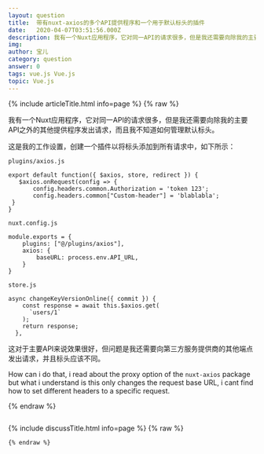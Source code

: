 ```yaml
---
layout: question
title:  带有nuxt-axios的多个API提供程序和一个用于默认标头的插件
date:   2020-04-07T03:51:56.000Z
description: 我有一个Nuxt应用程序，它对同一API的请求很多，但是我还需要向除我的主要API之外的其他提供程序发出请求，而且我不知道如何管理默认标头。这是我的工...
img: 
author: 宝儿
category: question
answer: 0
tags: vue.js Vue.js
topic: Vue.js
---
```

<div class="article-root">
  <div class="article">
    {% include articleTitle.html info=page %}
    {% raw %}
    <div class="article-content"><p><font style="vertical-align: inherit;"><font style="vertical-align: inherit;">我有一个Nuxt应用程序，它对同一API的请求很多，但是我还需要向除我的主要API之外的其他提供程序发出请求，而且我不知道如何管理默认标头。</font></font></p>

<p><font style="vertical-align: inherit;"><font style="vertical-align: inherit;">这是我的工作设置，创建一个插件以将标头添加到所有请求中，如下所示：</font></font></p>

<p><code>plugins/axios.js</code></p>

<pre><code>export default function({ $axios, store, redirect }) {<font></font>
   $axios.onRequest(config =&gt; {<font></font>
       config.headers.common.Authorization = 'token 123';<font></font>
       config.headers.common["Custom-header"] = 'blablabla';<font></font>
 }<font></font>
}<font></font>
</code></pre>

<p><code>nuxt.config.js</code></p>

<pre><code>module.exports = {<font></font>
    plugins: ["@/plugins/axios"],<font></font>
    axios: {<font></font>
        baseURL: process.env.API_URL,<font></font>
    }<font></font>
}<font></font>
</code></pre>

<p><code>store.js</code></p>

<pre><code>async changeKeyVersionOnline({ commit }) {<font></font>
    const response = await this.$axios.get(<font></font>
      `users/1`<font></font>
    );<font></font>
    return response;<font></font>
  },<font></font>
</code></pre>

<p><font style="vertical-align: inherit;"><font style="vertical-align: inherit;">这对于主要API来说效果很好，但问题是我还需要向第三方服务提供商的其他端点发出请求，并且标头应该不同。</font></font></p>

<p>How can i do that, i read about the proxy option of the <code>nuxt-axios</code> package but what i understand is this only changes the request base URL, i cant find how to set different headers to a specific request.</p></div>
    {% endraw %}
  </div>
  <p style="height: 0;width:0;overflow: hidden;"> 第4127篇《带有nuxt-axios的多个API提供程序和一个用于默认标头的插件》来自Winter(https://github.com/aiyld/aiyld.github.io)的站点</p>
  <div class="discuss-wrapper">
    {% include discussTitle.html info=page %}
    {% raw %}
    
    {% endraw %}
  </div>
<div>

